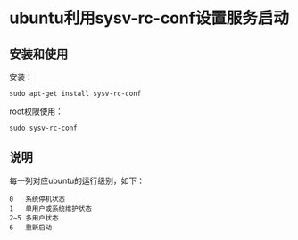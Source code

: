 # ubuntu利用sysv-rc-conf设置服务启动
## 安装和使用
安装：
```
sudo apt-get install sysv-rc-conf
```
root权限使用：
```
sudo sysv-rc-conf
```
## 说明
每一列对应ubuntu的运行级别，如下：
```
0   系统停机状态
1   单用户或系统维护状态
2~5 多用户状态
6   重新启动 
```